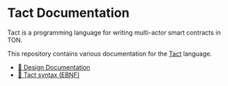 # Tact Documentation

Tact is a programming language for writing multi-actor smart contracts in TON.

This repository contains various documentation for the [Tact](https://tact-lang.org) language.

* [📄 Design Documentation](tact-design.md)
* [📄 Tact syntax (EBNF)](syntax.ebnf)
